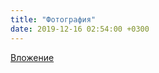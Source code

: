 ```yaml
---
title: "Фотография"
date: 2019-12-16 02:54:00 +0300
---
```



[Вложение](https://vk.com/photo41076938_457246167)
